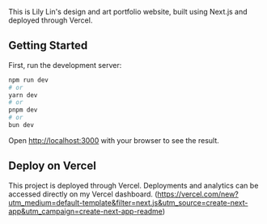 This is Lily Lin's design and art portfolio website, built using Next.js and deployed through Vercel.

## Getting Started

First, run the development server:

```bash
npm run dev
# or
yarn dev
# or
pnpm dev
# or
bun dev
```

Open [http://localhost:3000](http://localhost:3000) with your browser to see the result.

## Deploy on Vercel

This project is deployed through Vercel. Deployments and analytics can be accessed directly on my Vercel dashboard. (https://vercel.com/new?utm_medium=default-template&filter=next.js&utm_source=create-next-app&utm_campaign=create-next-app-readme)

